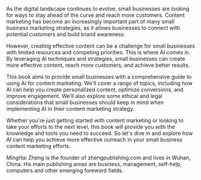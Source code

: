 
As the digital landscape continues to evolve, small businesses are looking for ways to stay ahead of the curve and reach more customers. Content marketing has become an increasingly important part of many small business marketing strategies, as it allows businesses to connect with potential customers and build brand awareness.

However, creating effective content can be a challenge for small businesses with limited resources and competing priorities. This is where AI comes in. By leveraging AI techniques and strategies, small businesses can create more effective content, reach more customers, and achieve better results.

This book aims to provide small businesses with a comprehensive guide to using AI for content marketing. We'll cover a range of topics, including how AI can help you create personalized content, optimize conversions, and improve engagement. We'll also explore some ethical and legal considerations that small businesses should keep in mind when implementing AI in their content marketing strategy.

Whether you're just getting started with content marketing or looking to take your efforts to the next level, this book will provide you with the knowledge and tools you need to succeed. So let's dive in and explore how AI can help you achieve more effective outreach in your small business content marketing efforts.

MingHai Zheng is the founder of zhengpublishing.com and lives in Wuhan, China. His main publishing areas are business, management, self-help, computers and other emerging foreword fields.
